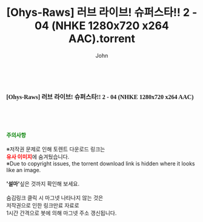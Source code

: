 ﻿---
layout: post
title:  "[Ohys-Raws] 러브 라이브! 슈퍼스타!! 2 - 04 (NHKE 1280x720 x264 AAC).torrent"
author: John
categories: [ 애니메이션 ]
tags: [  ]
image:  
description: "[Ohys-Raws] 러브 라이브! 슈퍼스타!! 2 - 04 (NHKE 1280x720 x264 AAC) torrent 정보 공유"
toc: true
toc_sticky: true
---

<br>
<div class="view-img">
<a class="view_image" href="http://torrentmobile61.com/bbs/view_image.php?fn=%2Fdata%2Ffile%2Fani%2F3735182707_9xjqEZae_56325b7a0124b7fb57935ec651ac61ac2343c0ec.jpg" target="_blank"><img alt="" class="img-tag" content="http://torrentmobile61.com/data/file/ani/3735182707_9xjqEZae_56325b7a0124b7fb57935ec651ac61ac2343c0ec.jpg" itemprop="image" src="http://torrentmobile61.com/data/file/ani/3735182707_9xjqEZae_56325b7a0124b7fb57935ec651ac61ac2343c0ec.jpg"/></a></div><div class="view-content" itemprop="description">
<p><span style="font-family:nanumsquareround;font-size:16px;font-weight:700;white-space:nowrap;background-color:rgb(255,255,255);">[Ohys-Raws] 러브 라이브! 슈퍼스타!! 2 - 04 (NHKE 1280x720 x264 AAC)</span> </p> </div>
    
<br><br><br>
<p data-ke-size="size16"><b><span style="color: green;">주의사항</span></b><br /><br />※저작권 문제로 인해 토렌트 다운로드 링크는<br /><b><span style="color: red;">유사 이미지</span></b>에 숨겨뒀습니다.<br />※Due to copyright issues, the torrent download link is hidden where it looks like an image.<br /><br /><b>'설마'</b>싶은 것까지 확인해 보세요.<br /><br />숨김링크 클릭 시 마그넷 나타나지 않는 것은<br />저작권으로 인한 링크만료 자료로<br />1시간 간격으로 봇에 의해 마그넷 주소 갱신됩니다.</p>
